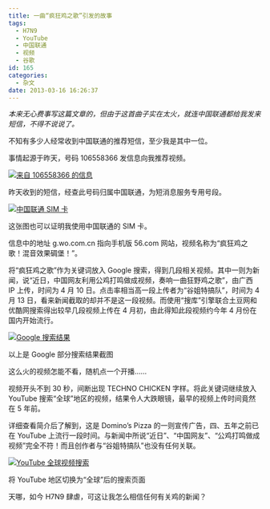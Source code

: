 ```yaml
---
title: 一曲“疯狂鸡之歌”引发的故事
tags:
  - H7N9
  - YouTube
  - 中国联通
  - 视频
  - 谷歌
id: 165
categories:
  - 杂文
date: 2013-03-16 16:26:37
---
```


_本来无心费事写这篇文章的，但由于这首曲子实在太火，就连中国联通都给我发来短信，不得不说说了。_

不知有多少人经常收到中国联通的推荐短信，至少我是其中一位。

事情起源于昨天，号码 106558366 发信息向我推荐视频。

[![来自 106558366 的信息](http://img.sinosky.org/Created%20by%20D.Y./Message.png)](http://img.sinosky.org/Created%20by%20D.Y./Message.png "来自 106558366 的信息")

昨天收到的短信，经查此号码归属中国联通，为短消息服务专用号段。

[![中国联通 SIM 卡](http://img.sinosky.org/Created%20by%20D.Y./Carrier.png)](http://img.sinosky.org/Created%20by%20D.Y./Carrier.png "中国联通 SIM 卡")

这张图也可以证明我使用中国联通的 SIM 卡。

信息中的地址 g.wo.com.cn 指向手机版 56.com 网站，视频名称为“疯狂鸡之歌！混音效果碉堡！”。

将“疯狂鸡之歌”作为关键词放入 Google 搜索，得到几段相关视频。其中一则为新闻，说“近日，中国网友利用公鸡打鸣做成视频，奏响一曲狂野鸡之歌”，由广西 IP 上传，时间为 4 月 10 日。点击率相当高一段上传者为“谷姐特搞队”，时间为 4 月 13 日，看来新闻截取的却并不是这一段视频。而使用“搜库”引擎联合土豆网和优酷网搜索得出较早几段视频上传在 4 月初，由此得知此段视频约今年 4 月份在国内开始流行。

[![Google 搜索结果](http://img.sinosky.org/Created%20by%20D.Y./Google%20Search.png)](http://img.sinosky.org/Created%20by%20D.Y./Google%20Search.png "Google 搜索结果")

以上是 Google 部分搜索结果截图

这么火的视频怎能不看，随机点一个开播……

视频开头不到 30 秒，间断出现 TECHNO CHICKEN 字样。将此关键词继续放入 YouTube 搜索“全球”地区的视频，结果令人大跌眼镜，最早的视频上传时间竟然在 5 年前。

详细查看简介后了解到，这是 Domino&#8217;s Pizza 的一则宣传广告，四、五年之前已在 YouTube 上流行一段时间。与新闻中所说“近日”、“中国网友”、“公鸡打鸣做成视频”完全不符！而且创作者与“谷姐特搞队”也没有任何关联。

[![YouTube 全球视频搜索](http://img.sinosky.org/Created%20by%20D.Y./YouTube%20Search.png)](http://img.sinosky.org/Created%20by%20D.Y./YouTube%20Search.png "YouTube 全球视频搜索")

将 YouTube 地区切换为“全球”后的搜索页面

天哪，如今 H7N9 肆虐，可这让我怎么相信任何有关鸡的新闻？
